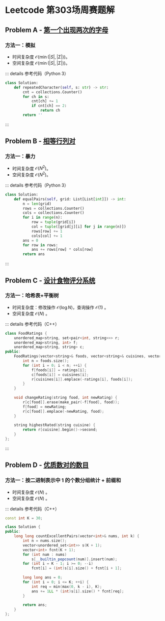 # Leetcode 第303场周赛题解

## Problem A - [第一个出现两次的字母](https://leetcode.cn/problems/first-letter-to-appear-twice/)

### 方法一：模拟

- 时间复杂度 $\mathcal{O}(\min(|S|,|\Sigma|))$。
- 空间复杂度 $\mathcal{O}(\min(|S|,|\Sigma|))$。

::: details 参考代码（Python 3）

```python
class Solution:
    def repeatedCharacter(self, s: str) -> str:
        cnt = collections.Counter()
        for ch in s:
            cnt[ch] += 1
            if cnt[ch] == 2:
                return ch
        return ''
```

:::

## Problem B - [相等行列对](https://leetcode.cn/problems/equal-row-and-column-pairs/)

### 方法一：暴力

- 时间复杂度 $\mathcal{O}(N^2)$。
- 空间复杂度 $\mathcal{O}(N^2)$。

::: details 参考代码（Python 3）

```python
class Solution:
    def equalPairs(self, grid: List[List[int]]) -> int:
        n = len(grid)
        rows = collections.Counter()
        cols = collections.Counter()
        for i in range(n):
            row = tuple(grid[i])
            col = tuple([grid[j][i] for j in range(n)])
            rows[row] += 1
            cols[col] += 1
        ans = 0
        for row in rows:
            ans += rows[row] * cols[row]
        return ans
```

:::

## Problem C - [设计食物评分系统](https://leetcode.cn/problems/design-a-food-rating-system/)

### 方法一：哈希表+平衡树

- 时间复杂度：修改操作 $\mathcal{O}(\log N)$，查询操作 $\mathcal{O}(1)$ 。
- 空间复杂度 $\mathcal{O}(N)$ 。

::: details 参考代码（C++）

```cpp
class FoodRatings {
    unordered_map<string, set<pair<int, string>>> r;
    unordered_map<string, int> f;
    unordered_map<string, string> c;
public:
    FoodRatings(vector<string>& foods, vector<string>& cuisines, vector<int>& ratings) {
        int n = foods.size();
        for (int i = 0; i < n; ++i) {
            f[foods[i]] = ratings[i];
            c[foods[i]] = cuisines[i];
            r[cuisines[i]].emplace(-ratings[i], foods[i]);
        }
    }
    
    void changeRating(string food, int newRating) {
        r[c[food]].erase(make_pair(-f[food], food));
        f[food] = newRating;
        r[c[food]].emplace(-newRating, food);
    }
    
    string highestRated(string cuisine) {
        return r[cuisine].begin()->second;
    }
};
```

:::

## Problem D - [优质数对的数目](https://leetcode.cn/problems/number-of-excellent-pairs/)

### 方法一：按二进制表示中 1 的个数分组统计 + 前缀和

- 时间复杂度 $\mathcal{O}(N)$ 。
- 空间复杂度 $\mathcal{O}(N)$ 。

::: details 参考代码（C++）

```cpp
const int K = 30;

class Solution {
public:
    long long countExcellentPairs(vector<int>& nums, int k) {
        int n = nums.size();
        vector<unordered_set<int>> s(K + 1);
        vector<int> fcnt(K + 1);
        for (int num : nums)
            s[__builtin_popcount(num)].insert(num);
        for (int i = K - 1; i >= 0; --i)
            fcnt[i] = (int)s[i].size() + fcnt[i + 1];
        
        long long ans = 0;
        for (int i = 0; i <= K; ++i) {
            int req = min(max(0, k - i), K);
            ans += 1LL * (int)s[i].size() * fcnt[req];
        }
        
        return ans;
    }
};
```

<Utterances />
